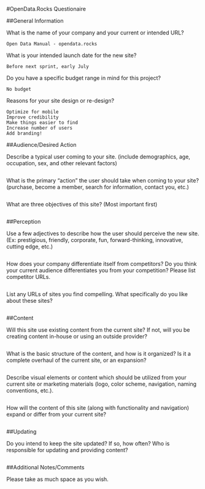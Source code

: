 #OpenData.Rocks Questionaire

##General Information

What is the name of your company and your current or intended URL? 

```
Open Data Manual - opendata.rocks
```


What is your intended launch date for the new site? 

```
Before next sprint, early July
```

Do you have a specific budget range in mind for this project? 

```
No budget
```

Reasons for your site design or re-design? 

```
Optimize for mobile
Improve credibility
Make things easier to find
Increase number of users
Add branding!
```


##Audience/Desired Action

Describe a typical user coming to your site. (include demographics, age, occupation, sex, and other relevant factors) 

```

```

What is the primary “action” the user should take when coming to your site? (purchase, become a member, search for information, contact you, etc.) 

```

```

What are three objectives of this site? (Most important first)

```

```

##Perception


Use a few adjectives to describe how the user should perceive the new site. (Ex: prestigious, friendly, corporate, fun, forward-thinking, innovative, cutting edge, etc.)

```
```

How does your company differentiate itself from competitors? Do you think your current audience differentiates you from your competition? Please list competitor URLs.

```
```

List any URLs of sites you find compelling. What specifically do you like about these sites?

```
```

##Content


Will this site use existing content from the current site? If not, will you be creating content in-house or using an outside provider?

```
```

What is the basic structure of the content, and how is it organized? Is it a complete overhaul of the current site, or an expansion?

```
```


Describe visual elements or content which should be utilized from your current site or marketing materials (logo, color scheme, navigation, naming conventions, etc.).

```
```

How will the content of this site (along with functionality and navigation) expand or differ from your current site? 

```
```

##Updating


Do you intend to keep the site updated? If so, how often? Who is responsible for updating and providing content?

```
```

##Additional Notes/Comments


Please take as much space as you wish.

```
```

